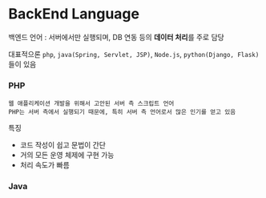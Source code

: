 # BackEnd Language 

백엔드 언어 :  서버에서만 실행되며, DB 연동 등의 **데이터 처리**를 주로 담당    

대표적으론 ```php```, ```java(Spring, Servlet, JSP)```, ```Node.js```, ```python(Django, Flask)``` 들이 있음 

### PHP
```
웹 애플리케이션 개발을 위해서 고안된 서버 측 스크립트 언어  
PHP는 서버 측에서 실행되기 때문에, 특히 서버 측 언어로서 많은 인기를 얻고 있음
```
특징 
 * 코드 작성이 쉽고 문법이 간단   
 * 거의 모든 운영 체제에 구현 가능
 * 처리 속도가 빠름


  
### Java


